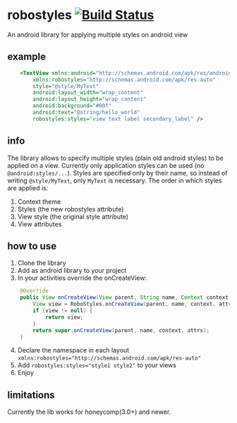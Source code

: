 robostyles [![Build Status](https://travis-ci.org/groupsky/robostyles.png?branch=master)](https://travis-ci.org/groupsky/robostyles)
==========
An android library for applying multiple styles on android view

example
-------
```xml
    <TextView xmlns:android="http://schemas.android.com/apk/res/android"
        xmlns:robostyles="http://schemas.android.com/apk/res-auto"
        style="@style/MyText"
        android:layout_width="wrap_content"
        android:layout_height="wrap_content"
        android:background="#00f"
        android:text="@string/hello_world"
        robostyles:styles="view text label secondary_label" />
```


info
----
The library allows to specify multiple styles (plain old android styles) to be applied on a view. Currently only application styles can be used (no ```@android:styles/...```).
Styles are specified only by their name, so instead of writing ```@style/MyText```, only ```MyText``` is necessary. The order in which styles are applied is:
 1. Context theme
 2. Styles (the new robostyles attribute)
 3. View style (the original style attribute)
 4. View attributes


how to use
----------
 1. Clone the library
 2. Add as android library to your project
 3. In your activities override the onCreateView:
```java
	@Override
	public View onCreateView(View parent, String name, Context context, AttributeSet attrs) {
		View view = RoboStyles.onCreateView(parent, name, context, attrs);
		if (view != null) {
			return view;
		}
		return super.onCreateView(parent, name, context, attrs);
	}
```

 4. Declare the namespace in each layout ```xmlns:robostyles="http://schemas.android.com/apk/res-auto"```
 5. Add ```robostyles:styles="style1 style2"``` to your views
 6. Enjoy


limitations
-----------
Currently the lib works for honeycomp(3.0+) and newer.


